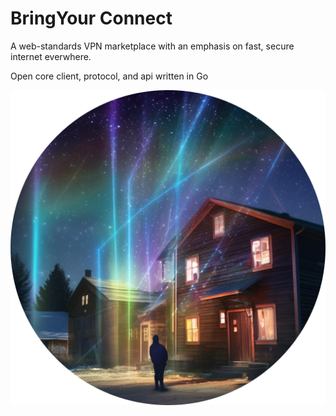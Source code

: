 # BringYour Connect

A web-standards VPN marketplace with an emphasis on fast, secure internet everwhere.



Open core client, protocol, and api written in Go

![Connect](res/images/connectr.webp "Connect")
